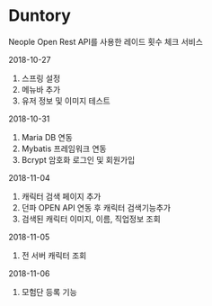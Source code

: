 # Duntory
Neople Open Rest API를 사용한 레이드 횟수 체크 서비스

2018-10-27
  1. 스프링 설정
  2. 메뉴바 추가
  3. 유저 정보 및 이미지 테스트
  
2018-10-31
  1. Maria DB 연동
  2. Mybatis 프레임워크 연동
  3. Bcrypt 암호화 로그인 및 회원가입 

2018-11-04
  1. 캐릭터 검색 페이지 추가
  2. 던파 OPEN API 연동 후 캐릭터 검색기능추가
  3. 검색된 캐릭터 이미지, 이름, 직업정보 조회 

2018-11-05
  1. 전 서버 캐릭터 조회

2018-11-06
  1. 모험단 등록 기능 
